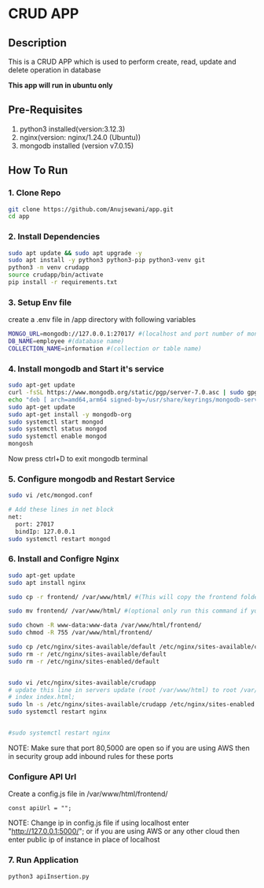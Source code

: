 # CRUD APP

## Description

This is a CRUD APP which is used to perform create, read, update and delete operation in database

**This app will run in ubuntu only**

## Pre-Requisites

1. python3 installed(version:3.12.3)
2. nginx(version: nginx/1.24.0 (Ubuntu))
4. mongodb installed (version v7.0.15)


## How To Run

### 1. Clone Repo

``` bash
git clone https://github.com/Anujsewani/app.git
cd app
```

### 2. Install Dependencies
```bash
sudo apt update && sudo apt upgrade -y
sudo apt install -y python3 python3-pip python3-venv git
python3 -m venv crudapp
source crudapp/bin/activate
pip install -r requirements.txt
```
### 3. Setup Env file
create a .env file in /app directory with following variables
```bash
MONGO_URL=mongodb://127.0.0.1:27017/ #(localhost and port number of mongodb)
DB_NAME=employee #(database name)
COLLECTION_NAME=information #(collection or table name)
```

### 4. Install mongodb and Start it's service

```bash
sudo apt-get update
curl -fsSL https://www.mongodb.org/static/pgp/server-7.0.asc | sudo gpg -o /usr/share/keyrings/mongodb-server-7.0.gpg --dearmor
echo "deb [ arch=amd64,arm64 signed-by=/usr/share/keyrings/mongodb-server-7.0.gpg ] https://repo.mongodb.org/apt/ubuntu jammy/mongodb-org/7.0 multiverse" | sudo tee /etc/apt/sources.list.d/mongodb-org-7.0.list
sudo apt-get update
sudo apt-get install -y mongodb-org
sudo systemctl start mongod
sudo systemctl status mongod
sudo systemctl enable mongod
mongosh
```
Now press ctrl+D to exit mongodb terminal

### 5. Configure mongodb and Restart Service

```bash
sudo vi /etc/mongod.conf

# Add these lines in net block
net:
  port: 27017
  bindIp: 127.0.0.1
sudo systemctl restart mongod  
```


### 6. Install and Configre Nginx

```bash
sudo apt-get update
sudo apt install nginx

sudo cp -r frontend/ /var/www/html/ #(This will copy the frontend folder to /var/www/html directory so if you don't want to copy you can use move as well)

sudo mv frontend/ /var/www/html/ #(optional only run this command if you want to use move instead of copy the frontend directory to /var/www/html)

sudo chown -R www-data:www-data /var/www/html/frontend/
sudo chmod -R 755 /var/www/html/frontend/

sudo cp /etc/nginx/sites-available/default /etc/nginx/sites-available/crudapp
sudo rm -r /etc/nginx/sites-available/default 
sudo rm -r /etc/nginx/sites-enabled/default 


sudo vi /etc/nginx/sites-available/crudapp
# update this line in servers update (root /var/www/html) to root /var/www/html/frontend/;
# index index.html;
sudo ln -s /etc/nginx/sites-available/crudapp /etc/nginx/sites-enabled
sudo systemctl restart nginx


#sudo systemctl restart nginx
```
NOTE: Make sure that port 80,5000 are open so if you are using AWS then in security group add inbound rules for these ports

### Configure API Url

Create a config.js file in /var/www/html/frontend/
```sudo nano /var/www/html/frontend/config.js
const apiUrl = "";
```
NOTE: Change ip in config.js file if using localhost enter "http://127.0.0.1:5000/"; or if you are using AWS or any other cloud then enter public ip of instance in place of localhost
### 7. Run Application

```bash
python3 apiInsertion.py
```